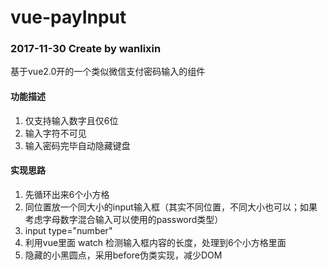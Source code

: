 # vue-payInput
### 2017-11-30 Create by wanlixin

基于vue2.0开的一个类似微信支付密码输入的组件

#### 功能描述
<ol>
  <li>仅支持输入数字且仅6位</li>
  <li>输入字符不可见</li>
  <li>输入密码完毕自动隐藏键盘</li>
</ol>

#### 实现思路
<ol>
  <li>先循环出来6个小方格</li>
  <li>同位置放一个同大小的input输入框（其实不同位置，不同大小也可以；如果考虑字母数字混合输入可以使用的password类型）</li>
  <li>input type="number"</li>
  <li>利用vue里面 watch 检测输入框内容的长度，处理到6个小方格里面  </li>
  <li>隐藏的小黑圆点，采用before伪类实现，减少DOM</li>
</ol>
